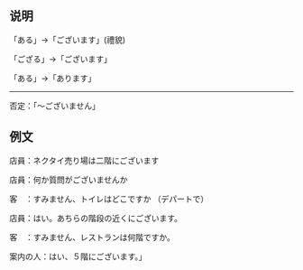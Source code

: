 ## 说明

「ある」→「ございます」(禮貌)

「ござる」→「ございます」

「ある」→「あります」

---

否定：「～ございません」

## 例文

店員：ネクタイ売り場は二階にございます

店員：何か質問がございませんか

客　：すみません、トイレはどこですか  （デパートで）

店員：はい。あちらの階段の近くにございます。

客　：すみません、レストランは何階ですか。

案内の人：はい、５階にございます。」
